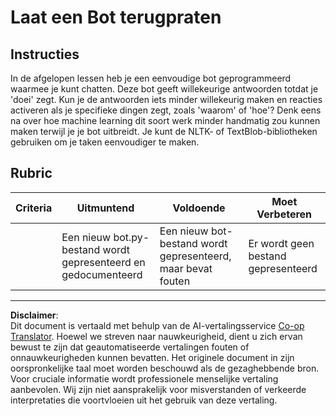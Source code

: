 <!--
CO_OP_TRANSLATOR_METADATA:
{
  "original_hash": "2efc4c2aba5ed06c780c05539c492ae3",
  "translation_date": "2025-09-05T20:27:54+00:00",
  "source_file": "6-NLP/2-Tasks/assignment.md",
  "language_code": "nl"
}
-->
# Laat een Bot terugpraten

## Instructies

In de afgelopen lessen heb je een eenvoudige bot geprogrammeerd waarmee je kunt chatten. Deze bot geeft willekeurige antwoorden totdat je 'doei' zegt. Kun je de antwoorden iets minder willekeurig maken en reacties activeren als je specifieke dingen zegt, zoals 'waarom' of 'hoe'? Denk eens na over hoe machine learning dit soort werk minder handmatig zou kunnen maken terwijl je je bot uitbreidt. Je kunt de NLTK- of TextBlob-bibliotheken gebruiken om je taken eenvoudiger te maken.

## Rubric

| Criteria | Uitmuntend                                   | Voldoende                                         | Moet Verbeteren         |
| -------- | -------------------------------------------- | ------------------------------------------------ | ----------------------- |
|          | Een nieuw bot.py-bestand wordt gepresenteerd en gedocumenteerd | Een nieuw bot-bestand wordt gepresenteerd, maar bevat fouten | Er wordt geen bestand gepresenteerd |

---

**Disclaimer**:  
Dit document is vertaald met behulp van de AI-vertalingsservice [Co-op Translator](https://github.com/Azure/co-op-translator). Hoewel we streven naar nauwkeurigheid, dient u zich ervan bewust te zijn dat geautomatiseerde vertalingen fouten of onnauwkeurigheden kunnen bevatten. Het originele document in zijn oorspronkelijke taal moet worden beschouwd als de gezaghebbende bron. Voor cruciale informatie wordt professionele menselijke vertaling aanbevolen. Wij zijn niet aansprakelijk voor misverstanden of verkeerde interpretaties die voortvloeien uit het gebruik van deze vertaling.